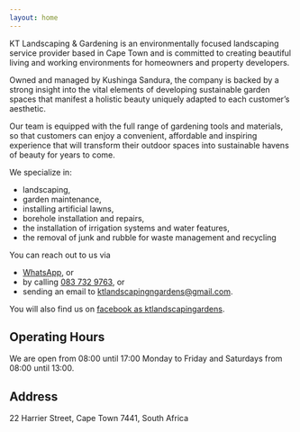 ```yaml
---
layout: home
---
```


KT Landscaping & Gardening is an environmentally focused landscaping service provider based in Cape Town and is committed to creating beautiful living and working environments for homeowners and property developers.

Owned and managed by Kushinga Sandura, the company is backed by a strong insight into the vital elements of developing sustainable garden spaces that manifest a holistic beauty uniquely adapted to each customer’s aesthetic.

Our team is equipped with the full range of gardening tools and materials, so that customers can enjoy a convenient, affordable and inspiring experience that will transform their outdoor spaces into sustainable havens of beauty for years to come.

We specialize in:

- landscaping, 
- garden maintenance, 
- installing artificial lawns,
- borehole installation and repairs,
- the installation of irrigation systems and water features, 
- the removal of junk and rubble for waste management and recycling

You can reach out to us via 

- [WhatsApp](https://api.whatsapp.com/send?phone=27837329763&text=Hi%20there,%20I%20saw%20you%20on%20facebook), or
- by calling [083 732 9763](tel:+27837329763), or 
- sending an email to [ktlandscapingngardens@gmail.com](mailto:ktlandscapingngardens@gmail.com).

You will also find us on [facebook as ktlandscapingardens](https://www.facebook.com/ktlandscapingardens).

## Operating Hours

We are open from 08:00 until 17:00 Monday to Friday and Saturdays from 08:00 until 13:00.

## Address
22 Harrier Street,
Cape Town 7441,
South Africa
